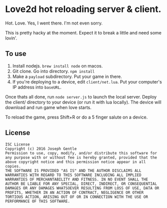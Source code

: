 # Love2d hot reloading server & client.

Hot. Love. Yes, I went there. I'm not even sorry.

This is pretty hacky at the moment. Expect it to break a little and need some lovin'.

## To use

1. Install nodejs. `brew install node` on macos.
2. Git clone. Go into directory. `npm install`
3. Make a `payload` subdirectory. Put your game in there.
4. If you're deploying to a device, edit `client/net.lua`. Put your computer's IP address into `baseURL`.

Once thats all done, run `node server.js` to launch the local server. Deploy
the client/ directory to your device (or run it with lua locally). The device
will download and run game when love starts.

To reload the game, press Shift+R or do a 5 finger salute on a device.


## License

```
ISC License
Copyright (c) 2016 Joseph Gentle
Permission to use, copy, modify, and/or distribute this software for any purpose with or without fee is hereby granted, provided that the above copyright notice and this permission notice appear in all copies.
THE SOFTWARE IS PROVIDED "AS IS" AND THE AUTHOR DISCLAIMS ALL WARRANTIES WITH REGARD TO THIS SOFTWARE INCLUDING ALL IMPLIED WARRANTIES OF MERCHANTABILITY AND FITNESS. IN NO EVENT SHALL THE AUTHOR BE LIABLE FOR ANY SPECIAL, DIRECT, INDIRECT, OR CONSEQUENTIAL DAMAGES OR ANY DAMAGES WHATSOEVER RESULTING FROM LOSS OF USE, DATA OR PROFITS, WHETHER IN AN ACTION OF CONTRACT, NEGLIGENCE OR OTHER TORTIOUS ACTION, ARISING OUT OF OR IN CONNECTION WITH THE USE OR PERFORMANCE OF THIS SOFTWARE.
```
